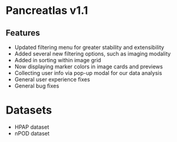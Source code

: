 # Pancreatlas v1.1
## Features
 + Updated filtering menu for greater stability and extensibility
 + Added several new filtering options, such as imaging modality
 + Added in sorting within image grid
 + Now displaying marker colors in image cards and previews
 + Collecting user info via pop-up modal for our data analysis
 + General user experience fixes
 + General bug fixes

# Datasets
 + HPAP dataset
 + nPOD dataset
